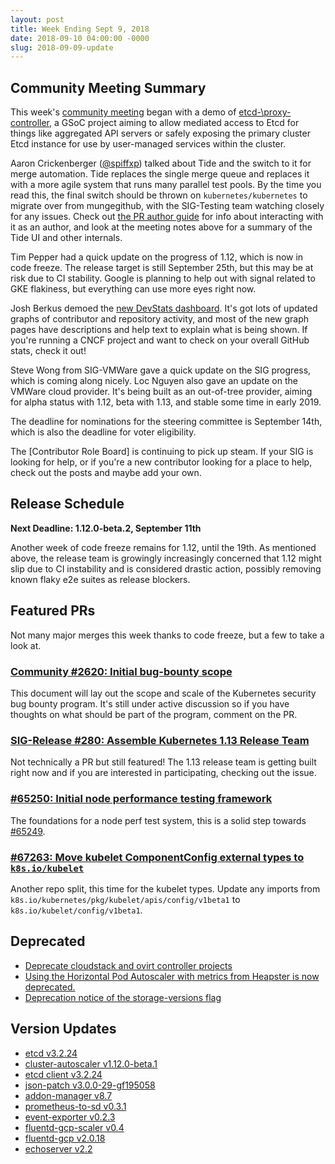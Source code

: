 ```yaml
---
layout: post
title: Week Ending Sept 9, 2018
date: 2018-09-10 04:00:00 -0000
slug: 2018-09-09-update
---
```


## Community Meeting Summary

This week's [community meeting](http://bit.ly/k8scommunity) began with a demo of [etcd-\proxy-controller](https://github.com/xmudrii/etcdproxy-controller), a GSoC project aiming to allow mediated access to Etcd for things like aggregated API servers or safely exposing the primary cluster Etcd instance for use by user-managed services within the cluster.

Aaron Crickenberger ([@spiffxp](https://twitter.com/spiffxp)) talked about Tide and the switch to it for merge automation. Tide replaces the single merge queue and replaces it with a more agile system that runs many parallel test pools. By the time you read this, the final switch should be thrown on `kubernetes/kubernetes` to migrate over from mungegithub, with the SIG-Testing team watching closely for any issues. Check out [the PR author guide](https://github.com/kubernetes/test-infra/blob/master/prow/cmd/tide/pr-authors.md) for info about interacting with it as an author, and look at the meeting notes above for a summary of the Tide UI and other internals.

Tim Pepper had a quick update on the progress of 1.12, which is now in code freeze. The release target is still September 25th, but this may be at risk due to CI stability. Google is planning to help out with signal related to GKE flakiness, but everything can use more eyes right now.

Josh Berkus demoed the [new DevStats dashboard](https://k8s.devstats.cncf.io/d/12/dashboards?refresh=15m&orgId=1). It's got lots of updated graphs of contributor and repository activity, and most of the new graph pages have descriptions and help text to explain what is being shown. If you're running a CNCF project and want to check on your overall GitHub stats, check it out!

Steve Wong from SIG-VMWare gave a quick update on the SIG progress, which is coming along nicely. Loc Nguyen also gave an update on the VMWare cloud provider. It's being built as an out-of-tree provider, aiming for alpha status with 1.12, beta with 1.13, and stable some time in early 2019.

The deadline for nominations for the steering committee is September 14th, which is also the deadline for voter eligibility.

The [Contributor Role Board] is continuing to pick up steam. If your SIG is looking for help, or if you're a new contributor looking for a place to help, check out the posts and maybe add your own.

## Release Schedule

**Next Deadline: 1.12.0-beta.2, September 11th**

Another week of code freeze remains for 1.12, until the 19th. As mentioned above, the release team is growingly increasingly concerned that 1.12 might slip due to CI instability and is considered drastic action, possibly removing known flaky e2e suites as release blockers.

## Featured PRs

Not many major merges this week thanks to code freeze, but a few to take a look at.

### [Community #2620: Initial bug-bounty scope](https://github.com/kubernetes/community/pull/2620)

This document will lay out the scope and scale of the Kubernetes security bug bounty program. It's still under active discussion so if you have thoughts on what should be part of the program, comment on the PR.

### [SIG-Release #280: Assemble Kubernetes 1.13 Release Team](https://github.com/kubernetes/sig-release/issues/280)

Not technically a PR but still featured! The 1.13 release team is getting built right now and if you are interested in participating, checking out the issue.

### [#65250: Initial node performance testing framework](https://github.com/kubernetes/kubernetes/pull/65250)

The foundations for a node perf test system, this is a solid step towards [#65249](https://github.com/kubernetes/kubernetes/issues/65249).

### [#67263: Move kubelet ComponentConfig external types to `k8s.io/kubelet`](https://github.com/kubernetes/kubernetes/pull/67263)

Another repo split, this time for the kubelet types. Update any imports from `k8s.io/kubernetes/pkg/kubelet/apis/config/v1beta1` to `k8s.io/kubelet/config/v1beta1`.

## Deprecated

* [Deprecate cloudstack and ovirt controller projects](https://github.com/kubernetes/kubernetes/pull/68199)
* [Using the Horizontal Pod Autoscaler with metrics from Heapster is now deprecated.](https://github.com/kubernetes/kubernetes/pull/68089)
* [Deprecation notice of the storage-versions flag](https://github.com/kubernetes/kubernetes/pull/68080)

## Version Updates

* [etcd v3.2.24](https://github.com/kubernetes/kubernetes/pull/68318)
* [cluster-autoscaler v1.12.0-beta.1](https://github.com/kubernetes/kubernetes/pull/68191)
* [etcd client v3.2.24](https://github.com/kubernetes/kubernetes/pull/68147)
* [json-patch v3.0.0-29-gf195058](https://github.com/kubernetes/kubernetes/pull/68428)
* [addon-manager v8.7](https://github.com/kubernetes/kubernetes/pull/68299)
* [prometheus-to-sd v0.3.1](https://github.com/kubernetes/kubernetes/pull/67691)
* [event-exporter v0.2.3](https://github.com/kubernetes/kubernetes/pull/67691)
* [fluentd-gcp-scaler v0.4](https://github.com/kubernetes/kubernetes/pull/67691)
* [fluentd-gcp v2.0.18](https://github.com/kubernetes/kubernetes/pull/67693)
* [echoserver v2.2](https://github.com/kubernetes/kubernetes/pull/68158)
